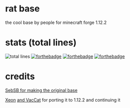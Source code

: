 # rat base
the cool base by people for minecraft forge 1.12.2

# stats (total lines)
![total lines](https://img.shields.io/tokei/lines/github.com/XeonLyfe/1.12.2-Client-Base)
[![forthebadge](https://forthebadge.com/images/badges/0-percent-optimized.svg)](https://forthebadge.com)
[![forthebadge](https://forthebadge.com/images/badges/not-a-bug-a-feature.svg)](https://forthebadge.com)
[![forthebadge](https://forthebadge.com/images/badges/made-with-java.svg)](https://forthebadge.com)

# credits

[SebSB for making the original base](https://www.youtube.com/channel/UChsMQm_9PXITsUhBkypP_1A)

[Xeon](https://github.com/XeonLyfe) [and VacCat](https://youtube.com/vaccat) for porting it to 1.12.2 and continuing it
